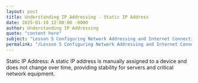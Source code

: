 ```yaml
---
layout: post
title: Understanding IP Addressing - Static IP Address
date: 2025-01-10 12:00:00 -0000
author: Understanding IP Addressing
quote: "content here"
subject: "Lesson 5 Configuring Network Addressing and Internet Connections"
permalink: "/Lesson 5 Configuring Network Addressing and Internet Connections/Understanding IP Addressing/Understanding IP Addressing - Static IP Address"
---
```


Static IP Address: A static IP address is manually assigned to a device and does not change over time, providing stability for servers and critical network equipment.
